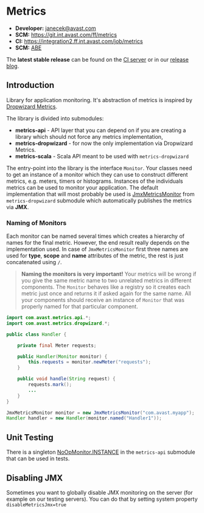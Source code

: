 # Metrics

* **Developer:** janecek@avast.com
* **SCM:** https://git.int.avast.com/ff/metrics
* **CI:** https://integration2.ff.int.avast.com/job/metrics
* **SCM:** [ABE](https://butr.avast.com/browse/ABE/?selectedTab=com.atlassian.jira.jira-projects-plugin:components-panel)

The **latest stable release** can be found on the [CI server](https://integration2.ff.int.avast.com/job/metrics-release/lastSuccessfulBuild) or in our [release blog](https://cml.avast.com/label/FF/metrics).

## Introduction
Library for application monitoring. It's abstraction of metrics is inspired by [Dropwizard Metrics](https://github.com/dropwizard/metrics).

The library is divided into submodules:
* **metrics-api** - API layer that you can depend on if you are creating a library which should not force any metrics implementation,
* **metrics-dropwizard** - for now the only implementation via Dropwizard Metrics.
* **metrics-scala** - Scala API meant to be used with `metrics-dropwizard`

The entry-point into the library is the interface `Monitor`. Your classes need to get an instance of a monitor which they can use to construct different metrics, e.g. meters, timers or histograms.
Instances of the individuals metrics can be used to monitor your application. The default implementation that will most probably be used is [JmxMetricsMonitor](dropwizard/src/main/java/com/avast/metrics/dropwizard/JmxMetricsMonitor.java)
from `metrics-dropwizard` submodule which automatically publishes the metrics via **JMX**.

### Naming of Monitors
Each monitor can be named several times which creates a hierarchy of names for the final metric. However, the end result really depends on the implementation used. In case of `JmxMetricsMonitor`
first three names are used for **type**, **scope** and **name** attributes of the metric, the rest is just concatenated using `/`.

> **Naming the monitors is very important!** Your metrics will be wrong if you give the same metric name to two unrelated metrics in different components. The `Monitor` behaves like a registry
so it creates each metric just once and returns it if asked again for the same name. All your components should receive an instance of `Monitor` that was properly named for that particular component.

```java
import com.avast.metrics.api.*;
import com.avast.metrics.dropwizard.*;

public class Handler {

    private final Meter requests;

    public Handler(Monitor monitor) {
        this.requests = monitor.newMeter("requests");
    }

    public void handle(String request) {
        requests.mark();
        ...
    }
}

JmxMetricsMonitor monitor = new JmxMetricsMonitor("com.avast.myapp");
Handler handler = new Handler(monitor.named("Handler1"));
```

## Unit Testing
There is a singleton [NoOpMonitor.INSTANCE](api/src/main/java/com/avast/metrics/test/NoOpMonitor.java) in the `metrics-api` submodule that can be used in tests.

## Disabling JMX
Sometimes you want to globally disable JMX monitoring on the server (for example on our testing servers). You can do that by setting system property `disableMetricsJmx=true`